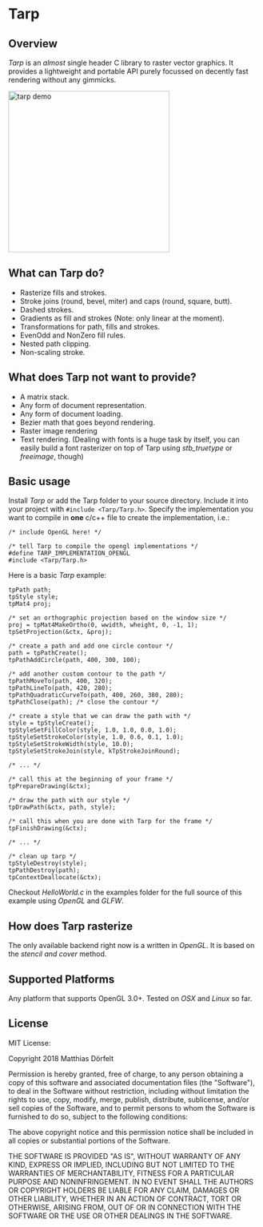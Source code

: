 Tarp
======

Overview
--------

*Tarp* is an *almost* single header C library to raster vector graphics. It provides a lightweight and portable API purely focussed on decently fast rendering without any gimmicks.

<img src="https://user-images.githubusercontent.com/10217168/40217212-6e979956-5a20-11e8-9012-0c30483df8a7.gif" alt="tarp demo" style="width: 322px;"/>

What can Tarp do?
--------
- Rasterize fills and strokes.
- Stroke joins (round, bevel, miter) and caps (round, square, butt).
- Dashed strokes.
- Gradients as fill and strokes (Note: only linear at the moment).
- Transformations for path, fills and strokes.
- EvenOdd and NonZero fill rules.
- Nested path clipping.
- Non-scaling stroke.

What does Tarp not want to provide?
--------
- A matrix stack.
- Any form of document representation.
- Any form of document loading.
- Bezier math that goes beyond rendering.
- Raster image rendering
- Text rendering. (Dealing with fonts is a huge task by itself, you can easily build a font rasterizer on top of Tarp using *stb_truetype* or *freeimage*, though)

Basic usage
--------

Install *Tarp* or add the Tarp folder to your source directory. Include it into your project with `#include <Tarp/Tarp.h>`. Specify the implementation you want to compile in **one** c/c++ file to create the implementation, i.e.:

```
/* include OpenGL here! */

/* tell Tarp to compile the opengl implementations */
#define TARP_IMPLEMENTATION_OPENGL
#include <Tarp/Tarp.h>
```

Here is a basic *Tarp* example:

```
tpPath path;
tpStyle style;
tpMat4 proj;

/* set an orthographic projection based on the window size */
proj = tpMat4MakeOrtho(0, wwidth, wheight, 0, -1, 1);
tpSetProjection(&ctx, &proj);

/* create a path and add one circle contour */
path = tpPathCreate();
tpPathAddCircle(path, 400, 300, 100);

/* add another custom contour to the path */
tpPathMoveTo(path, 400, 320);
tpPathLineTo(path, 420, 280);
tpPathQuadraticCurveTo(path, 400, 260, 380, 280);
tpPathClose(path); /* close the contour */

/* create a style that we can draw the path with */
style = tpStyleCreate();
tpStyleSetFillColor(style, 1.0, 1.0, 0.0, 1.0);
tpStyleSetStrokeColor(style, 1.0, 0.6, 0.1, 1.0);
tpStyleSetStrokeWidth(style, 10.0);
tpStyleSetStrokeJoin(style, kTpStrokeJoinRound);

/* ... */

/* call this at the beginning of your frame */
tpPrepareDrawing(&ctx);

/* draw the path with our style */
tpDrawPath(&ctx, path, style);

/* call this when you are done with Tarp for the frame */
tpFinishDrawing(&ctx);

/* ... */

/* clean up tarp */
tpStyleDestroy(style);
tpPathDestroy(path);
tpContextDeallocate(&ctx);
```
Checkout *HelloWorld.c* in the examples folder for the full source of this example using *OpenGL* and *GLFW*.

How does Tarp rasterize
--------
The only available backend right now is a written in *OpenGL*. It is based on the *stencil and cover* method.


Supported Platforms
-------------

Any platform that supports OpenGL 3.0+. Tested on *OSX* and *Linux* so far.

License
-------------

MIT License:

Copyright 2018 Matthias Dörfelt

Permission is hereby granted, free of charge, to any person obtaining a copy of this software and associated documentation files (the "Software"), to deal in the Software without restriction, including without limitation the rights to use, copy, modify, merge, publish, distribute, sublicense, and/or sell copies of the Software, and to permit persons to whom the Software is furnished to do so, subject to the following conditions:

The above copyright notice and this permission notice shall be included in all copies or substantial portions of the Software.

THE SOFTWARE IS PROVIDED "AS IS", WITHOUT WARRANTY OF ANY KIND, EXPRESS OR IMPLIED, INCLUDING BUT NOT LIMITED TO THE WARRANTIES OF MERCHANTABILITY, FITNESS FOR A PARTICULAR PURPOSE AND NONINFRINGEMENT. IN NO EVENT SHALL THE AUTHORS OR COPYRIGHT HOLDERS BE LIABLE FOR ANY CLAIM, DAMAGES OR OTHER LIABILITY, WHETHER IN AN ACTION OF CONTRACT, TORT OR OTHERWISE, ARISING FROM, OUT OF OR IN CONNECTION WITH THE SOFTWARE OR THE USE OR OTHER DEALINGS IN THE SOFTWARE.
